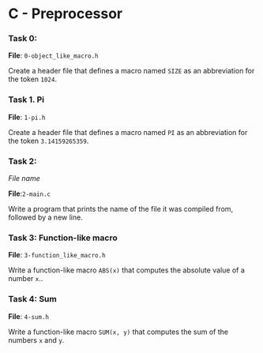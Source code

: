 #  C - Preprocessor

### Task 0:

**File**: `0-object_like_macro.h`

Create a header file that defines a macro named `SIZE` as an abbreviation for the token `1024`.

### Task 1. Pi

**File**: `1-pi.h`

Create a header file that defines a macro named `PI` as an abbreviation for the token `3.14159265359`.

### Task 2:

*File name*

**File**:`2-main.c`

Write a program that prints the name of the file it was compiled from, followed by a new line.

### Task 3: Function-like macro

**File**: `3-function_like_macro.h`

Write a function-like macro `ABS(x)` that computes the absolute value of a number `x`..


### Task 4: Sum

**File**: `4-sum.h`

Write a function-like macro `SUM(x, y)` that computes the sum of the numbers `x` and `y`.
